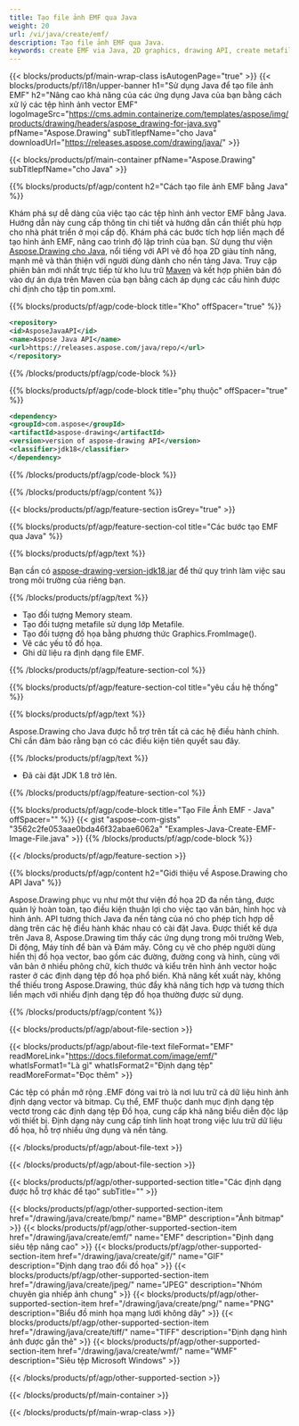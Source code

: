 ```yaml
---
title: Tạo file ảnh EMF qua Java
weight: 20
url: /vi/java/create/emf/
description: Tạo file ảnh EMF qua Java.
keywords: create EMF via Java, 2D graphics, drawing API, create metafile in Java, Drawing cho Java, save EMF image file, cross-platform 2D graphic library, Metafile class, vector graphics drawing, draw line, EMF image file, Graphics file formats
---
```


{{< blocks/products/pf/main-wrap-class isAutogenPage="true" >}}
{{< blocks/products/pf/i18n/upper-banner h1="Sử dụng Java để tạo file ảnh EMF" h2="Nâng cao khả năng của các ứng dụng Java của bạn bằng cách xử lý các tệp hình ảnh vector EMF" logoImageSrc="https://cms.admin.containerize.com/templates/aspose/img/products/drawing/headers/aspose_drawing-for-java.svg" pfName="Aspose.Drawing" subTitlepfName="cho Java" downloadUrl="https://releases.aspose.com/drawing/java/" >}}

{{< blocks/products/pf/main-container pfName="Aspose.Drawing" subTitlepfName="cho Java" >}}


{{% blocks/products/pf/agp/content h2="Cách tạo file ảnh EMF bằng Java" %}}

Khám phá sự dễ dàng của việc tạo các tệp hình ảnh vector EMF bằng Java. Hướng dẫn này cung cấp thông tin chi tiết và hướng dẫn cần thiết phù hợp cho nhà phát triển ở mọi cấp độ. Khám phá các bước tích hợp liền mạch để tạo hình ảnh EMF, nâng cao trình độ lập trình của bạn. Sử dụng thư viện [Aspose.Drawing cho Java](https://products.aspose.com/drawing/java), nổi tiếng với API vẽ đồ họa 2D giàu tính năng, mạnh mẽ và thân thiện với người dùng dành cho nền tảng Java. Truy cập phiên bản mới nhất trực tiếp từ kho lưu trữ [Maven](https://releases.aspose.com/java/repo/com/aspose/aspose-drawing/) và kết hợp phiên bản đó vào dự án dựa trên Maven của bạn bằng cách áp dụng các cấu hình được chỉ định cho tập tin pom.xml.

{{% blocks/products/pf/agp/code-block title="Kho" offSpacer="true" %}}

```xml
<repository>
<id>AsposeJavaAPI</id>
<name>Aspose Java API</name>
<url>https://releases.aspose.com/java/repo/</url>
</repository>
```

{{% /blocks/products/pf/agp/code-block %}}

{{% blocks/products/pf/agp/code-block title="phụ thuộc" offSpacer="true" %}}

```xml
<dependency>
<groupId>com.aspose</groupId>
<artifactId>aspose-drawing</artifactId>
<version>version of aspose-drawing API</version>
<classifier>jdk18</classifier>
</dependency>
```

{{% /blocks/products/pf/agp/code-block %}}

{{% /blocks/products/pf/agp/content %}}


{{< blocks/products/pf/agp/feature-section isGrey="true" >}}

{{% blocks/products/pf/agp/feature-section-col title="Các bước tạo EMF qua Java" %}}

{{% blocks/products/pf/agp/text %}}

Bạn cần có [aspose-drawing-version-jdk18.jar](https://releases.aspose.com/drawing/java/) để thử quy trình làm việc sau trong môi trường của riêng bạn.

{{% /blocks/products/pf/agp/text %}}

+ Tạo đối tượng Memory steam.
+ Tạo đối tượng metafile sử dụng lớp Metafile.
+ Tạo đối tượng đồ họa bằng phương thức Graphics.FromImage().
+ Vẽ các yếu tố đồ họa.
+ Ghi dữ liệu ra định dạng file EMF.

{{% /blocks/products/pf/agp/feature-section-col %}}

{{% blocks/products/pf/agp/feature-section-col title="yêu cầu hệ thống" %}}

{{% blocks/products/pf/agp/text %}}

Aspose.Drawing cho Java được hỗ trợ trên tất cả các hệ điều hành chính. Chỉ cần đảm bảo rằng bạn có các điều kiện tiên quyết sau đây.

{{% /blocks/products/pf/agp/text %}}

- Đã cài đặt JDK 1.8 trở lên.

{{% /blocks/products/pf/agp/feature-section-col %}}

{{% blocks/products/pf/agp/code-block title="Tạo File Ảnh EMF - Java" offSpacer="" %}}
{{< gist "aspose-com-gists" "3562c2fe053aae0bda46f32abae6062a" "Examples-Java-Create-EMF-Image-File.java" >}}
{{% /blocks/products/pf/agp/code-block %}}

{{< /blocks/products/pf/agp/feature-section >}}


<!-- aboutfile Starts -->

{{% blocks/products/pf/agp/content h2="Giới thiệu về Aspose.Drawing cho API Java" %}}

Aspose.Drawing phục vụ như một thư viện đồ họa 2D đa nền tảng, được quản lý hoàn toàn, tạo điều kiện thuận lợi cho việc tạo văn bản, hình học và hình ảnh. API tương thích Java đa nền tảng của nó cho phép tích hợp dễ dàng trên các hệ điều hành khác nhau có cài đặt Java. Được thiết kế dựa trên Java 8, Aspose.Drawing tìm thấy các ứng dụng trong môi trường Web, Di động, Máy tính để bàn và Đám mây. Công cụ vẽ cho phép người dùng hiển thị đồ họa vector, bao gồm các đường, đường cong và hình, cùng với văn bản ở nhiều phông chữ, kích thước và kiểu trên hình ảnh vector hoặc raster ở các định dạng tệp đồ họa phổ biến. Khả năng kết xuất này, không thể thiếu trong Aspose.Drawing, thúc đẩy khả năng tích hợp và tương thích liền mạch với nhiều định dạng tệp đồ họa thường được sử dụng.

{{% /blocks/products/pf/agp/content %}}


{{< blocks/products/pf/agp/about-file-section >}}

{{< blocks/products/pf/agp/about-file-text fileFormat="EMF" readMoreLink="https://docs.fileformat.com/image/emf/" whatIsFormat1="Là gì" whatIsFormat2="Định dạng tệp" readMoreFormat="Đọc thêm" >}}

Các tệp có phần mở rộng .EMF đóng vai trò là nơi lưu trữ cả dữ liệu hình ảnh định dạng vector và bitmap. Cụ thể, EMF thuộc danh mục định dạng tệp vectơ trong các định dạng tệp Đồ họa, cung cấp khả năng biểu diễn độc lập với thiết bị. Định dạng này cung cấp tính linh hoạt trong việc lưu trữ dữ liệu đồ họa, hỗ trợ nhiều ứng dụng và nền tảng.

{{< /blocks/products/pf/agp/about-file-text >}}

{{< /blocks/products/pf/agp/about-file-section >}}

<!-- aboutfile Ends -->


{{< blocks/products/pf/agp/other-supported-section title="Các định dạng được hỗ trợ khác để tạo" subTitle="" >}}

{{< blocks/products/pf/agp/other-supported-section-item href="/drawing/java/create/bmp/" name="BMP" description="Ảnh bitmap" >}}
{{< blocks/products/pf/agp/other-supported-section-item href="/drawing/java/create/emf/" name="EMF" description="Định dạng siêu tệp nâng cao" >}}
{{< blocks/products/pf/agp/other-supported-section-item href="/drawing/java/create/gif/" name="GIF" description="Định dạng trao đổi đồ họa" >}}
{{< blocks/products/pf/agp/other-supported-section-item href="/drawing/java/create/jpeg/" name="JPEG" description="Nhóm chuyên gia nhiếp ảnh chung" >}}
{{< blocks/products/pf/agp/other-supported-section-item href="/drawing/java/create/png/" name="PNG" description="Biểu đồ minh họa mạng lưới không dây" >}}
{{< blocks/products/pf/agp/other-supported-section-item href="/drawing/java/create/tiff/" name="TIFF" description="Định dạng hình ảnh được gắn thẻ" >}}
{{< blocks/products/pf/agp/other-supported-section-item href="/drawing/java/create/wmf/" name="WMF" description="Siêu tệp Microsoft Windows" >}}


{{< /blocks/products/pf/agp/other-supported-section >}}

{{< /blocks/products/pf/main-container >}}

{{< /blocks/products/pf/main-wrap-class >}}

